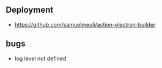 
## Deployment
- https://github.com/samuelmeuli/action-electron-builder

## bugs

- log level not defined
